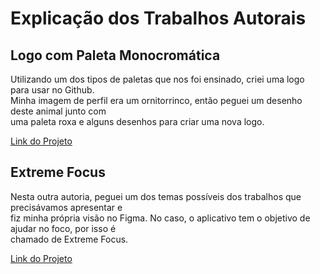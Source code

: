 <h1>Explicação dos Trabalhos Autorais</h1>
<h2>Logo com Paleta Monocromática</h2>
<p>Utilizando um dos tipos de paletas que nos foi ensinado, criei uma logo para usar no Github.<br>Minha imagem de perfil era um ornitorrinco, então peguei um desenho deste animal junto com<br>uma paleta roxa e alguns desenhos para criar uma nova logo.</p>
<a href="https://github.com/gabri3lquadr0s/Portfolio-Tecnico-Ensino-Medio/blob/main/Segundo%20Ano/Primeiro%20Trimestre/Fundamentos%20de%20Design/Autorias/Logo.png">Link do Projeto</a><br>
<h2>Extreme Focus</h2>
<p>Nesta outra autoria, peguei um dos temas possíveis dos trabalhos que precisávamos apresentar e<br>fiz minha própria visão no Figma. No caso, o aplicativo tem o objetivo de ajudar no foco, por isso é<br>chamado de Extreme Focus.</p>
<a href="https://www.figma.com/file/QqpoxG1rgBYjQ2QHkY3Qnq/Aplicativo-Notas?node-id=0%3A1&t=DserwEkGNJDun65k-1">Link do Projeto</a>
